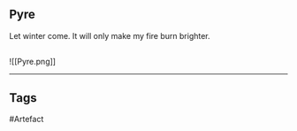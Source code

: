 ## Pyre
Let winter come. It will only make my fire burn brighter.
## 
![[Pyre.png]]

---
## Tags
#Artefact
